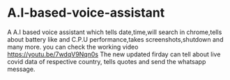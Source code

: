 # A.I-based-voice-assistant
A A.I based voice assistant which tells date,time,will search in chrome,tells about battery like and C.P.U performance,takes screenshots,shutdown and many more. 
you can check the working video https://youtu.be/7wdqV9Nqn0s
The new updated firday can tell about live covid data of respective country, tells quotes and send the whatsapp message.
